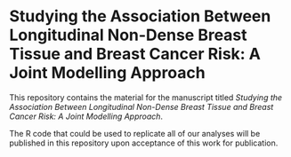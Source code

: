 # Studying the Association Between Longitudinal Non-Dense Breast Tissue and Breast Cancer Risk: A Joint Modelling Approach

This repository contains the material for the manuscript titled _Studying the Association Between Longitudinal Non-Dense Breast Tissue and Breast Cancer Risk: A Joint Modelling Approach_.

The R code that could be used to replicate all of our analyses will be published in this repository upon acceptance of this work for publication.
